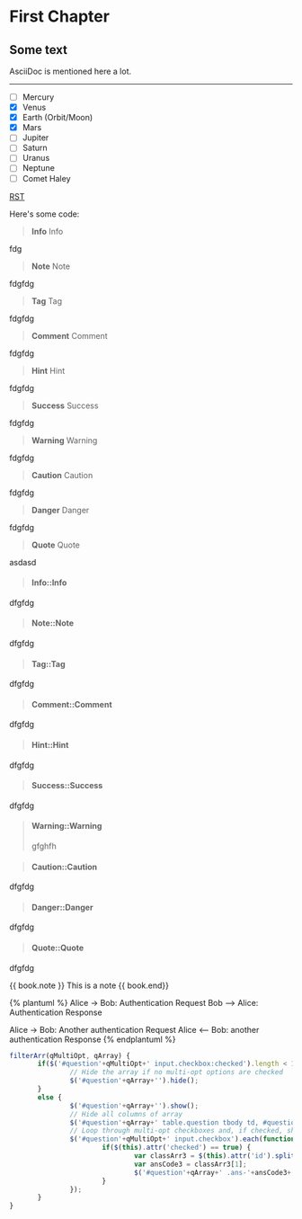 # First Chapter

## Some text

AsciiDoc is mentioned here a lot.


<hr class="style18">

- [ ] Mercury
- [x] Venus
- [x] Earth (Orbit/Moon)
- [x] Mars
- [ ] Jupiter
- [ ] Saturn
- [ ] Uranus
- [ ] Neptune
- [ ] Comet Haley

[RST](sdk.rst)

Here's some code:

> **Info** Info

fdg

> **Note** Note

fdgfdg

> **Tag** Tag

fdgfdg
 
> **Comment** Comment

fdgfdg

> **Hint** Hint

fdgfdg

> **Success** Success
 
fdgfdg

> **Warning** Warning

fdgfdg

> **Caution** Caution

fdgfdg

> **Danger** Danger

fdgfdg

> **Quote** Quote

asdasd


> #### Info::Info

dfgfdg

> #### Note::Note

dfgfdg

> #### Tag::Tag

dfgfdg

> #### Comment::Comment

dfgfdg

> #### Hint::Hint

dfgfdg

> #### Success::Success

dfgfdg

> #### Warning::Warning
> gfghfh

> #### Caution::Caution

dfgfdg

> #### Danger::Danger

dfgfdg

> #### Quote::Quote

dfgfdg


{{ book.note }} This is a note {{ book.end}}

{% plantuml %}
Alice -> Bob: Authentication Request
Bob --> Alice: Authentication Response

Alice -> Bob: Another authentication Request
Alice <-- Bob: another authentication Response
{% endplantuml %}


<!--sec data-title="Introduction" data-id="section0" data-show=true ces-->

```JavaScript
filterArr(qMultiOpt, qArray) {
       if($('#question'+qMultiOpt+' input.checkbox:checked').length < 1) {
               // Hide the array if no multi-opt options are checked
               $('#question'+qArray+'').hide();
       }
       else {
               $('#question'+qArray+'').show();
               // Hide all columns of array
               $('#question'+qArray+' table.question tbody td, #question'+qArray+' table.question thead th').show();
               // Loop through multi-opt checkboxes and, if checked, show corresponding column of array
               $('#question'+qMultiOpt+' input.checkbox').each(function(i){
                       if($(this).attr('checked') == true) {
                               var classArr3 = $(this).attr('id').split('X'+qMultiOpt);
                               var ansCode3 = classArr3[1];
                               $('#question'+qArray+' .ans-'+ansCode3+'').hide();
                       }
               });
       }
}
```
<!--endsec-->


